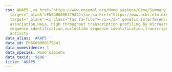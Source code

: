 ```yaml
---
csv: AKAP5 ,<a href="https://www.ensembl.org/Homo_sapiens/Gene/Summary?db=core;g=ENSG00000179841"
  target="_blank">ENSG00000179841</a>,<a href="https://www.ncbi.nlm.nih.gov/pubmed/28369544"
  target="_blank"><i class="fas fa-file"></i></a>",genetic interference,functional
  association,HeLa, high throughput transcription profiling by microarray,nucleotide
  sequence identification,nucleotide sequence identification,transcriptional regulation,up-regulates
  activity
data_alias: 'AKAP5 '
data_id: ENSG00000179841
data_numevidence: 1
data_species: Homo sapiens
data_taxid: '9606'
title: 'AKAP5 '
---
```

